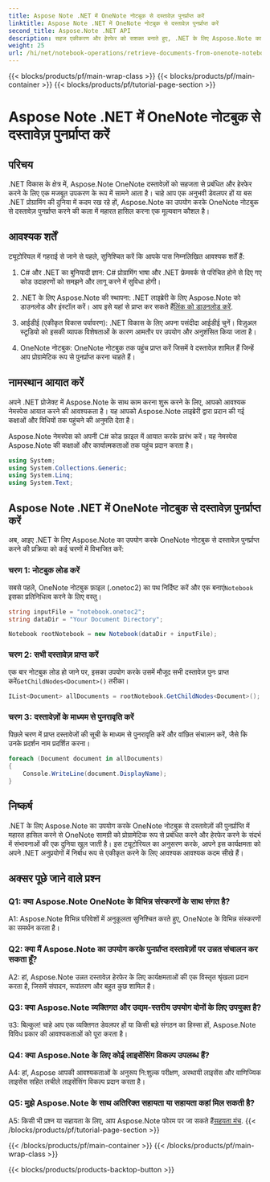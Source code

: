 ```yaml
---
title: Aspose Note .NET में OneNote नोटबुक से दस्तावेज़ पुनर्प्राप्त करें
linktitle: Aspose Note .NET में OneNote नोटबुक से दस्तावेज़ पुनर्प्राप्त करें
second_title: Aspose.Note .NET API
description: सहज एकीकरण और हेरफेर को सशक्त बनाते हुए, .NET के लिए Aspose.Note का उपयोग करके प्रोग्रामेटिक रूप से OneNote नोटबुक से दस्तावेज़ पुनर्प्राप्त करना सीखें।
weight: 25
url: /hi/net/notebook-operations/retrieve-documents-from-onenote-notebook/
---
```


{{< blocks/products/pf/main-wrap-class >}}
{{< blocks/products/pf/main-container >}}
{{< blocks/products/pf/tutorial-page-section >}}

# Aspose Note .NET में OneNote नोटबुक से दस्तावेज़ पुनर्प्राप्त करें

## परिचय

.NET विकास के क्षेत्र में, Aspose.Note OneNote दस्तावेज़ों को सहजता से प्रबंधित और हेरफेर करने के लिए एक मजबूत उपकरण के रूप में सामने आता है। चाहे आप एक अनुभवी डेवलपर हों या बस .NET प्रोग्रामिंग की दुनिया में कदम रख रहे हों, Aspose.Note का उपयोग करके OneNote नोटबुक से दस्तावेज़ पुनर्प्राप्त करने की कला में महारत हासिल करना एक मूल्यवान कौशल है।

## आवश्यक शर्तें

ट्यूटोरियल में गहराई से जाने से पहले, सुनिश्चित करें कि आपके पास निम्नलिखित आवश्यक शर्तें हैं:

1. C# और .NET का बुनियादी ज्ञान: C# प्रोग्रामिंग भाषा और .NET फ्रेमवर्क से परिचित होने से दिए गए कोड उदाहरणों को समझने और लागू करने में सुविधा होगी।

2.  .NET के लिए Aspose.Note की स्थापना: .NET लाइब्रेरी के लिए Aspose.Note को डाउनलोड और इंस्टॉल करें। आप इसे यहां से प्राप्त कर सकते हैं[लिंक को डाउनलोड करें](https://releases.aspose.com/note/net/).

3. आईडीई (एकीकृत विकास पर्यावरण): .NET विकास के लिए अपना पसंदीदा आईडीई चुनें। विज़ुअल स्टूडियो को इसकी व्यापक विशेषताओं के कारण आमतौर पर उपयोग और अनुशंसित किया जाता है।

4. OneNote नोटबुक: OneNote नोटबुक तक पहुंच प्राप्त करें जिसमें वे दस्तावेज़ शामिल हैं जिन्हें आप प्रोग्रामेटिक रूप से पुनर्प्राप्त करना चाहते हैं।

## नामस्थान आयात करें

अपने .NET प्रोजेक्ट में Aspose.Note के साथ काम करना शुरू करने के लिए, आपको आवश्यक नेमस्पेस आयात करने की आवश्यकता है। यह आपको Aspose.Note लाइब्रेरी द्वारा प्रदान की गई कक्षाओं और विधियों तक पहुंचने की अनुमति देता है।

Aspose.Note नेमस्पेस को अपनी C# कोड फ़ाइल में आयात करके प्रारंभ करें। यह नेमस्पेस Aspose.Note की कक्षाओं और कार्यात्मकताओं तक पहुंच प्रदान करता है।

```csharp
using System;
using System.Collections.Generic;
using System.Linq;
using System.Text;
```

## Aspose Note .NET में OneNote नोटबुक से दस्तावेज़ पुनर्प्राप्त करें

अब, आइए .NET के लिए Aspose.Note का उपयोग करके OneNote नोटबुक से दस्तावेज़ पुनर्प्राप्त करने की प्रक्रिया को कई चरणों में विभाजित करें:

### चरण 1: नोटबुक लोड करें

 सबसे पहले, OneNote नोटबुक फ़ाइल (.onetoc2) का पथ निर्दिष्ट करें और एक बनाएं`Notebook` इसका प्रतिनिधित्व करने के लिए वस्तु।

```csharp
string inputFile = "notebook.onetoc2";
string dataDir = "Your Document Directory";

Notebook rootNotebook = new Notebook(dataDir + inputFile);
```

### चरण 2: सभी दस्तावेज़ प्राप्त करें

 एक बार नोटबुक लोड हो जाने पर, इसका उपयोग करके उसमें मौजूद सभी दस्तावेज़ पुनः प्राप्त करें`GetChildNodes<Document>()` तरीका।

```csharp
IList<Document> allDocuments = rootNotebook.GetChildNodes<Document>();
```

### चरण 3: दस्तावेज़ों के माध्यम से पुनरावृति करें

पिछले चरण में प्राप्त दस्तावेजों की सूची के माध्यम से पुनरावृति करें और वांछित संचालन करें, जैसे कि उनके प्रदर्शन नाम प्रदर्शित करना।

```csharp
foreach (Document document in allDocuments) 
{
    Console.WriteLine(document.DisplayName);
}
```

## निष्कर्ष

.NET के लिए Aspose.Note का उपयोग करके OneNote नोटबुक से दस्तावेज़ों की पुनर्प्राप्ति में महारत हासिल करने से OneNote सामग्री को प्रोग्रामेटिक रूप से प्रबंधित करने और हेरफेर करने के संदर्भ में संभावनाओं की एक दुनिया खुल जाती है। इस ट्यूटोरियल का अनुसरण करके, आपने इस कार्यक्षमता को अपने .NET अनुप्रयोगों में निर्बाध रूप से एकीकृत करने के लिए आवश्यक आवश्यक कदम सीखे हैं।

## अक्सर पूछे जाने वाले प्रश्न

### Q1: क्या Aspose.Note OneNote के विभिन्न संस्करणों के साथ संगत है?

A1: Aspose.Note विभिन्न परिवेशों में अनुकूलता सुनिश्चित करते हुए, OneNote के विभिन्न संस्करणों का समर्थन करता है।

### Q2: क्या मैं Aspose.Note का उपयोग करके पुनर्प्राप्त दस्तावेज़ों पर उन्नत संचालन कर सकता हूँ?

A2: हां, Aspose.Note उन्नत दस्तावेज़ हेरफेर के लिए कार्यक्षमताओं की एक विस्तृत श्रृंखला प्रदान करता है, जिसमें संपादन, रूपांतरण और बहुत कुछ शामिल है।

### Q3: क्या Aspose.Note व्यक्तिगत और उद्यम-स्तरीय उपयोग दोनों के लिए उपयुक्त है?

उ3: बिल्कुल! चाहे आप एक व्यक्तिगत डेवलपर हों या किसी बड़े संगठन का हिस्सा हों, Aspose.Note विविध प्रकार की आवश्यकताओं को पूरा करता है।

### Q4: क्या Aspose.Note के लिए कोई लाइसेंसिंग विकल्प उपलब्ध हैं?

A4: हां, Aspose आपकी आवश्यकताओं के अनुरूप नि:शुल्क परीक्षण, अस्थायी लाइसेंस और वाणिज्यिक लाइसेंस सहित लचीले लाइसेंसिंग विकल्प प्रदान करता है।

### Q5: मुझे Aspose.Note के साथ अतिरिक्त सहायता या सहायता कहां मिल सकती है?

 A5: किसी भी प्रश्न या सहायता के लिए, आप Aspose.Note फोरम पर जा सकते हैं[सहयता मंच](https://forum.aspose.com/c/note/28).
{{< /blocks/products/pf/tutorial-page-section >}}

{{< /blocks/products/pf/main-container >}}
{{< /blocks/products/pf/main-wrap-class >}}

{{< blocks/products/products-backtop-button >}}
